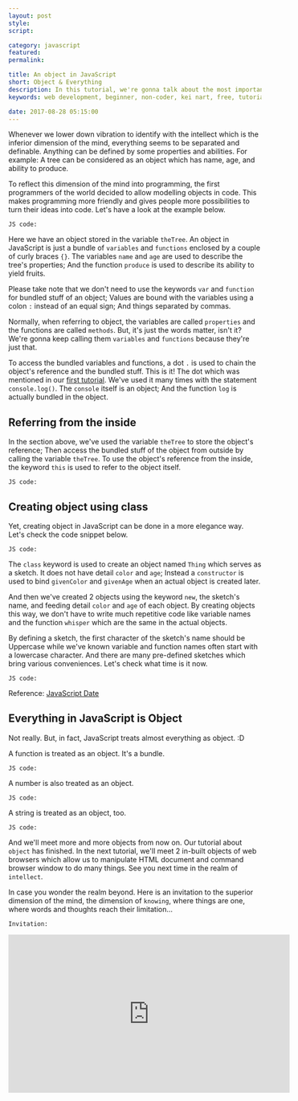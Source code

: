 ```yaml
---
layout: post
style:
script:

category: javascript
featured:
permalink:

title: An object in JavaScript
short: Object & Everything
description: In this tutorial, we're gonna talk about the most important type in JavaScript. It is Object. <br>Indeed, JavaScript treats everything as Object. Everything! :D <br>Let's get to know about the type.
keywords: web development, beginner, non-coder, kei nart, free, tutorial, coding, programming, code nart, javascript, type, class, prototype, object, everything

date: 2017-08-28 05:15:00
---
```


Whenever we lower down vibration to identify with the intellect which is the
inferior dimension of the mind, everything seems to be separated and definable.
Anything can be defined by some properties and abilities. For example: A tree
can be considered as an object which has name, age, and ability to produce.

To reflect this dimension of the mind into programming, the first programmers of
the world decided to allow modelling objects in code. This makes programming more
friendly and gives people more possibilities to turn their ideas into code. Let's
have a look at the example below.

`JS code:`
<script src="https://gist.github.com/codenart/3f26eff5db309303e01fa8a9823e3b4b.js">
</script>

Here we have an object stored in the variable `theTree`. An object in JavaScript
is just a bundle of `variables` and `functions` enclosed by a couple of curly
braces `{}`. The variables `name` and `age` are used to describe the tree's
properties; And the function `produce` is used to describe its ability to yield
fruits.

Please take note that we don't need to use the keywords `var` and `function` for
bundled stuff of an object; Values are bound with the variables using a colon `:`
instead of an equal sign; And things separated by commas.

Normally, when referring to object, the variables are called `properties` and the
functions are called `methods`. But, it's just the words matter, isn't it? We're
gonna keep calling them `variables` and `functions` because they're just that.

To access the bundled variables and functions, a dot `.` is used to chain the object's
reference and the bundled stuff. This is it! The dot which was mentioned in our
[first tutorial](https://codenart.github.io/smart/#the-baby-first-javascript-statements).
We've used it many times with the statement `console.log()`. The `console` itself
is an object; And the function `log` is actually bundled in the object.

## Referring from the inside

In the section above, we've used the variable `theTree` to store the object's
reference; Then access the bundled stuff of the object from outside by calling
the variable `theTree`. To use the object's reference from the inside, the
keyword `this` is used to refer to the object itself.

`JS code:`
<script src="https://gist.github.com/codenart/0150dfbe42873ef9e298238d801e0673.js">
</script>

## Creating object using class

Yet, creating object in JavaScript can be done in a more elegance way. Let's
check the code snippet below.

`JS code:`
<script src="https://gist.github.com/codenart/4a55e1f18ab70b50cc8eb53798571f88.js">
</script>

The `class` keyword is used to create an object named `Thing` which serves as a
sketch. It does not have detail `color` and `age`; Instead a `constructor` is
used to bind `givenColor` and `givenAge` when an actual object is created later.

And then we've created 2 objects using the keyword `new`, the sketch's name, and
feeding detail `color` and `age` of each object. By creating objects this way,
we don't have to write much repetitive code like variable names and the function
`whisper` which are the same in the actual objects.

By defining a sketch, the first character of the sketch's name should be Uppercase
while we've known variable and function names often start with a lowercase character.
And there are many pre-defined sketches which bring various conveniences. Let's
check what time is it now.

`JS code:`
<script src="https://gist.github.com/codenart/239e30c8ca1889f764fb3a29108f619b.js">
</script>

Reference:
[JavaScript Date](https://developer.mozilla.org/en-US/docs/Web/JavaScript/Reference/Global_Objects/Date)

## Everything in JavaScript is Object

Not really. But, in fact, JavaScript treats almost everything as object. :D

A function is treated as an object. It's a bundle.

`JS code:`
<script src="https://gist.github.com/codenart/a50548b7618428a9c0583d75bede6040.js">
</script>

A number is also treated as an object.

`JS code:`
<script src="https://gist.github.com/codenart/c1926748e08df122e9cd15dd0d0ffcac.js">
</script>

A string is treated as an object, too.

`JS code:`
<script src="https://gist.github.com/codenart/666595fc9948e30ceb6176c913bcea09.js">
</script>

And we'll meet more and more objects from now on. Our tutorial about `object` has
finished. In the next tutorial, we'll meet 2 in-built objects of web browsers
which allow us to manipulate HTML document and command browser window to do many
things. See you next time in the realm of `intellect`.

In case you wonder the realm beyond. Here is an invitation to the superior
dimension of the mind, the dimension of `knowing`, where things are one, where
words and thoughts reach their limitation...

`Invitation:`
<div class="embed">
   <iframe width="560" height="315"
           src="https://www.youtube.com/embed/uIAhuVhA-V0"
           frameborder="0" allowfullscreen>
   </iframe>
</div>

